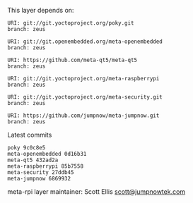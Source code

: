 This layer depends on:

    URI: git://git.yoctoproject.org/poky.git
    branch: zeus

    URI: git://git.openembedded.org/meta-openembedded
    branch: zeus

    URI: https://github.com/meta-qt5/meta-qt5
    branch: zeus

    URI: git://git.yoctoproject.org/meta-raspberrypi
    branch: zeus

    URI: git://git.yoctoproject.org/meta-security.git
    branch: zeus

    URI: https://github.com/jumpnow/meta-jumpnow.git
    branch: zeus

Latest commits

    poky 9c0c8e5
    meta-openembedded 0d16b31
    meta-qt5 432ad2a
    meta-raspberrypi 85b7558
    meta-security 27ddb45
    meta-jumpnow 6869932

meta-rpi layer maintainer: Scott Ellis <scott@jumpnowtek.com>
